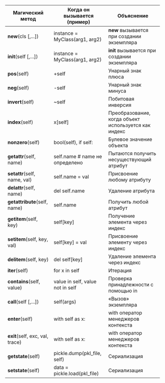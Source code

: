 <table>
<thead>
<tr>
<th>Магический метод</th>
<th>Когда он вызывается (пример)</th>
<th>Объяснение</th>
</tr>
</thead>
<tbody>
<tr>
<td><strong>new</strong>(cls [,...])</td>
<td>instance = MyClass(arg1, arg2)</td>
<td><strong>new</strong> вызывается при создании экземпляра</td>
</tr>
<tr>
<td><strong>init</strong>(self [,...])</td>
<td>instance = MyClass(arg1, arg2)</td>
<td><strong>init</strong> вызывается при создании экземпляра</td>
</tr>
<tr>
<td><strong>pos</strong>(self)</td>
<td>+self</td>
<td>Унарный знак плюса</td>
</tr>
<tr>
<td><strong>neg</strong>(self)</td>
<td>-self</td>
<td>Унарный знак минуса</td>
</tr>
<tr>
<td><strong>invert</strong>(self)</td>
<td>~self</td>
<td>Побитовая инверсия</td>
</tr>
<tr>
<td><strong>index</strong>(self)</td>
<td>x[self]</td>
<td>Преобразование, когда объект используется как индекс</td>
</tr>
<tr>
<td><strong>nonzero</strong>(self)</td>
<td>bool(self), if self:</td>
<td>Булевое значение объекта</td>
</tr>
<tr>
<td><strong>getattr</strong>(self, name)</td>
<td>self.name # name не определено</td>
<td>Пытаются получить несуществующий атрибут</td>
</tr>
<tr>
<td><strong>setattr</strong>(self, name, val)</td>
<td>self.name = val</td>
<td>Присвоение любому атрибуту</td>
</tr>
<tr>
<td><strong>delattr</strong>(self, name)</td>
<td>del self.name</td>
<td>Удаление атрибута</td>
</tr>
<tr>
<td><strong>getattribute</strong>(self, name)</td>
<td>self.name</td>
<td>Получить любой атрибут</td>
</tr>
<tr>
<td><strong>getitem</strong>(self, key)</td>
<td>self[key]</td>
<td>Получение элемента через индекс</td>
</tr>
<tr>
<td><strong>setitem</strong>(self, key, val)</td>
<td>self[key] = val</td>
<td>Присвоение элементу через индекс</td>
</tr>
<tr>
<td><strong>delitem</strong>(self, key)</td>
<td>del self[key]</td>
<td>Удаление элемента через индекс</td>
</tr>
<tr>
<td><strong>iter</strong>(self)</td>
<td>for x in self</td>
<td>Итерация</td>
</tr>
<tr>
<td><strong>contains</strong>(self, value)</td>
<td>value in self, value not in self</td>
<td>Проверка принадлежности с помощью in</td>
</tr>
<tr>
<td><strong>call</strong>(self [,...])</td>
<td>self(args)</td>
<td>«Вызов» экземпляра</td>
</tr>
<tr>
<td><strong>enter</strong>(self)</td>
<td>with self as x:</td>
<td>with оператор менеджеров контекста</td>
</tr>
<tr>
<td><strong>exit</strong>(self, exc, val, trace)</td>
<td>with self as x:</td>
<td>with оператор менеджеров контекста</td>
</tr>
<tr>
<td><strong>getstate</strong>(self)</td>
<td>pickle.dump(pkl_file, self)</td>
<td>Сериализация</td>
</tr>
<tr>
<td><strong>setstate</strong>(self)</td>
<td>data = pickle.load(pkl_file)</td>
<td>Сериализация</td>
</tr>
</tbody>
</table>
